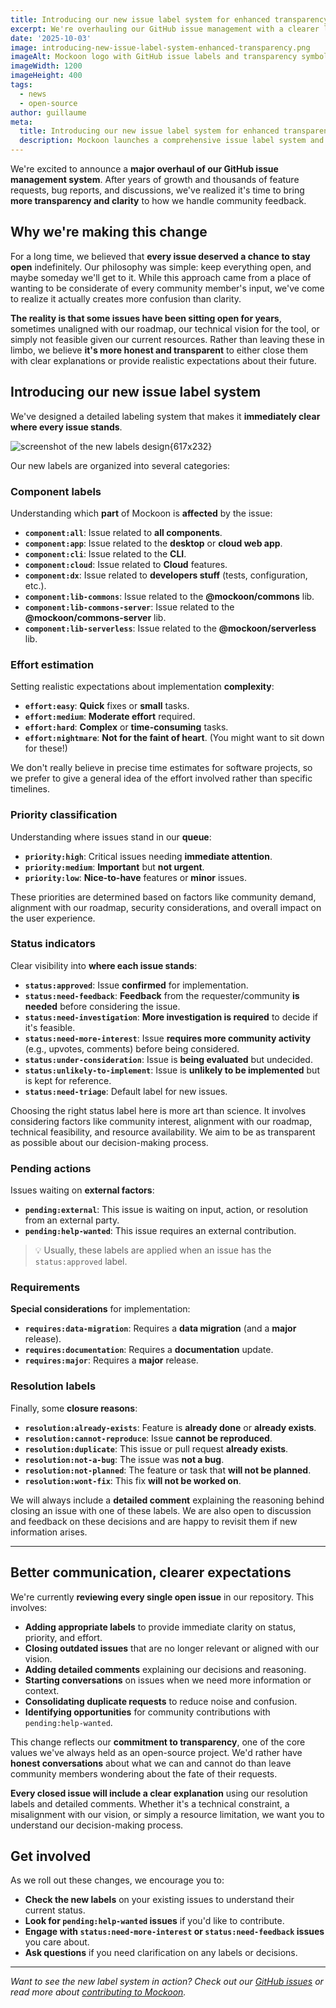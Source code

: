 ```yaml
---
title: Introducing our new issue label system for enhanced transparency
excerpt: We're overhauling our GitHub issue management with a clearer labeling system and reviewing all open issues to be more transparent about our roadmap and priorities
date: '2025-10-03'
image: introducing-new-issue-label-system-enhanced-transparency.png
imageAlt: Mockoon logo with GitHub issue labels and transparency symbols
imageWidth: 1200
imageHeight: 400
tags:
  - news
  - open-source
author: guillaume
meta:
  title: Introducing our new issue label system for enhanced transparency
  description: Mockoon launches a comprehensive issue label system and reviews all open GitHub issues to improve transparency and community communication
---
```


We're excited to announce a **major overhaul of our GitHub issue management system**. After years of growth and thousands of feature requests, bug reports, and discussions, we've realized it's time to bring **more transparency and clarity** to how we handle community feedback.

## Why we're making this change

For a long time, we believed that **every issue deserved a chance to stay open** indefinitely. Our philosophy was simple: keep everything open, and maybe someday we'll get to it. While this approach came from a place of wanting to be considerate of every community member's input, we've come to realize it actually creates more confusion than clarity.

**The reality is that some issues have been sitting open for years**, sometimes unaligned with our roadmap, our technical vision for the tool, or simply not feasible given our current resources. Rather than leaving these in limbo, we believe **it's more honest and transparent** to either close them with clear explanations or provide realistic expectations about their future.

## Introducing our new issue label system

We've designed a detailed labeling system that makes it **immediately clear where every issue stands**.

![screenshot of the new labels design{617x232}](/images/blog/introducing-new-issue-label-system-enhanced-transparency/new-labels-preview.png)

Our new labels are organized into several categories:

### Component labels

Understanding which **part** of Mockoon is **affected** by the issue:

- **`component:all`**: Issue related to **all components**.
- **`component:app`**: Issue related to the **desktop** or **cloud web app**.
- **`component:cli`**: Issue related to the **CLI**.
- **`component:cloud`**: Issue related to **Cloud** features.
- **`component:dx`**: Issue related to **developers stuff** (tests, configuration, etc.).
- **`component:lib-commons`**: Issue related to the **@mockoon/commons** lib.
- **`component:lib-commons-server`**: Issue related to the **@mockoon/commons-server** lib.
- **`component:lib-serverless`**: Issue related to the **@mockoon/serverless** lib.

### Effort estimation

Setting realistic expectations about implementation **complexity**:

- **`effort:easy`**: **Quick** fixes or **small** tasks.
- **`effort:medium`**: **Moderate effort** required.
- **`effort:hard`**: **Complex** or **time-consuming** tasks.
- **`effort:nightmare`**: **Not for the faint of heart**. (You might want to sit down for these!)

We don't really believe in precise time estimates for software projects, so we prefer to give a general idea of the effort involved rather than specific timelines.

### Priority classification

Understanding where issues stand in our **queue**:

- **`priority:high`**: Critical issues needing **immediate attention**.
- **`priority:medium`**: **Important** but **not urgent**.
- **`priority:low`**: **Nice-to-have** features or **minor** issues.

These priorities are determined based on factors like community demand, alignment with our roadmap, security considerations, and overall impact on the user experience.

### Status indicators

Clear visibility into **where each issue stands**:

- **`status:approved`**: Issue **confirmed** for implementation.
- **`status:need-feedback`**: **Feedback** from the requester/community **is needed** before considering the issue.
- **`status:need-investigation`**: **More investigation is required** to decide if it's feasible.
- **`status:need-more-interest`**: Issue **requires more community activity** (e.g., upvotes, comments) before being considered.
- **`status:under-consideration`**: Issue is **being evaluated** but undecided.
- **`status:unlikely-to-implement`**: Issue is **unlikely to be implemented** but is kept for reference.
- **`status:need-triage`**: Default label for new issues.

Choosing the right status label here is more art than science. It involves considering factors like community interest, alignment with our roadmap, technical feasibility, and resource availability. We aim to be as transparent as possible about our decision-making process.

### Pending actions

Issues waiting on **external factors**:

- **`pending:external`**: This issue is waiting on input, action, or resolution from an external party.
- **`pending:help-wanted`**: This issue requires an external contribution.

> 💡 Usually, these labels are applied when an issue has the `status:approved` label.

### Requirements

**Special considerations** for implementation:

- **`requires:data-migration`**: Requires a **data migration** (and a **major** release).
- **`requires:documentation`**: Requires a **documentation** update.
- **`requires:major`**: Requires a **major** release.

### Resolution labels

Finally, some **closure reasons**:

- **`resolution:already-exists`**: Feature is **already done** or **already exists**.
- **`resolution:cannot-reproduce`**: Issue **cannot be reproduced**.
- **`resolution:duplicate`**: This issue or pull request **already exists**.
- **`resolution:not-a-bug`**: The issue was **not a bug**.
- **`resolution:not-planned`**: The feature or task that **will not be planned**.
- **`resolution:wont-fix`**: This fix **will not be worked on**.

We will always include a **detailed comment** explaining the reasoning behind closing an issue with one of these labels. We are also open to discussion and feedback on these decisions and are happy to revisit them if new information arises.

---

## Better communication, clearer expectations

We're currently **reviewing every single open issue** in our repository. This involves:

- **Adding appropriate labels** to provide immediate clarity on status, priority, and effort.
- **Closing outdated issues** that are no longer relevant or aligned with our vision.
- **Adding detailed comments** explaining our decisions and reasoning.
- **Starting conversations** on issues when we need more information or context.
- **Consolidating duplicate requests** to reduce noise and confusion.
- **Identifying opportunities** for community contributions with `pending:help-wanted`.

This change reflects our **commitment to transparency**, one of the core values we've always held as an open-source project. We'd rather have **honest conversations** about what we can and cannot do than leave community members wondering about the fate of their requests.

**Every closed issue will include a clear explanation** using our resolution labels and detailed comments. Whether it's a technical constraint, a misalignment with our vision, or simply a resource limitation, we want you to understand our decision-making process.

## Get involved

As we roll out these changes, we encourage you to:

- **Check the new labels** on your existing issues to understand their current status.
- **Look for `pending:help-wanted` issues** if you'd like to contribute.
- **Engage with `status:need-more-interest` or `status:need-feedback` issues** you care about.
- **Ask questions** if you need clarification on any labels or decisions.

---

_Want to see the new label system in action? Check out our [GitHub issues](https://github.com/mockoon/mockoon/issues) or read more about [contributing to Mockoon](https://github.com/mockoon/mockoon/blob/main/CONTRIBUTING.md)._
